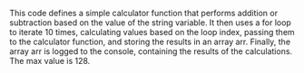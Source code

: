 This code defines a simple calculator function that performs addition or subtraction based on the value of the string variable. It then uses a for loop to iterate 10 times, calculating values based on the loop index, passing them to the calculator function, and storing the results in an array arr. Finally, the array arr is logged to the console, containing the results of the calculations. The max value is 128.
